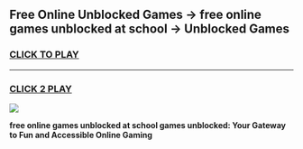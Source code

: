 
## Free Online Unblocked Games → free online games unblocked at school → Unblocked Games
<h3>
<a href="https://premium.freeplayer.one?title=free_online_games_unblocked_at_school&ref=21F">CLICK TO PLAY</a></h3>
<hr>

<h3>
<a href="https://premium.freeplayer.one?title=free_online_games_unblocked_at_school&ref=21F">CLICK 2 PLAY</a>
  
</h3>

<a href="https://premium.freeplayer.one?title=free_online_games_unblocked_at_school&ref=21F/"><img src="https://clearcache.store/games.png"></a>


**free online games unblocked at school games unblocked: Your Gateway to Fun and Accessible Online Gaming**
